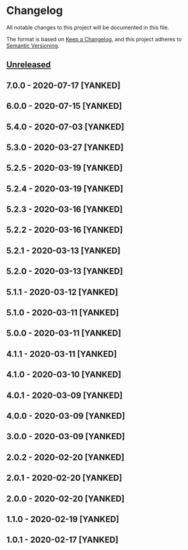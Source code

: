 # Changelog
All notable changes to this project will be documented in this file.

The format is based on [Keep a Changelog](https://keepachangelog.com/en/1.0.0/),
and this project adheres to [Semantic Versioning](https://semver.org/spec/v2.0.0.html).

## [Unreleased]

## 7.0.0 - 2020-07-17 [YANKED]

## 6.0.0 - 2020-07-15 [YANKED]

## 5.4.0 - 2020-07-03 [YANKED]

## 5.3.0 - 2020-03-27 [YANKED]

## 5.2.5 - 2020-03-19 [YANKED]

## 5.2.4 - 2020-03-19 [YANKED]

## 5.2.3 - 2020-03-16 [YANKED]

## 5.2.2 - 2020-03-16 [YANKED]

## 5.2.1 - 2020-03-13 [YANKED]

## 5.2.0 - 2020-03-13 [YANKED]

## 5.1.1 - 2020-03-12 [YANKED]

## 5.1.0 - 2020-03-11 [YANKED]

## 5.0.0 - 2020-03-11 [YANKED]

## 4.1.1 - 2020-03-11 [YANKED]

## 4.1.0 - 2020-03-10 [YANKED]

## 4.0.1 - 2020-03-09 [YANKED]

## 4.0.0 - 2020-03-09 [YANKED]

## 3.0.0 - 2020-03-09 [YANKED]

## 2.0.2 - 2020-02-20 [YANKED]

## 2.0.1 - 2020-02-20 [YANKED]

## 2.0.0 - 2020-02-20 [YANKED]

## 1.1.0 - 2020-02-19 [YANKED]

## 1.0.1 - 2020-02-17 [YANKED]
[Unreleased]: https://github.com/geut/nanomessage/compare/v7.0.0...HEAD
